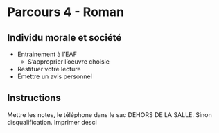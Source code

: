 # Parcours 4 - Roman
## Individu morale et société

* Entrainement à l’EAF
	* S’approprier l’oeuvre choisie
* Restituer votre lecture
* Emettre un avis personnel

## Instructions 

Mettre les notes, le téléphone dans le sac DEHORS DE LA SALLE. Sinon disqualification. Imprimer desci
<!--stackedit_data:
eyJoaXN0b3J5IjpbLTE5MDkwNDkxMzNdfQ==
-->